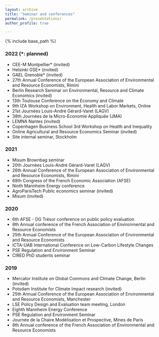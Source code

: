 ```yaml
---
layout: archive 
title: "Seminar and conferences" 
permalink: /presentations/  
author_profile: true

---
```

{% include base_path %}


### 2022 (*: planned)

* CEE-M Montpellier* (invited)
* Helsinki GSE* (invited)
* GAEL Grenoble* (invited)
* 27th Annual Conference of the European Association of Environmental and Resource Economists, Rimini
* Berlin Research Seminar on Environmental, Resource and Climate Economics (invited)
* 13th Toulouse Conference on the Economy and Climate
* 9th IZA Workshop on Environment, Health and Labor Markets, Online
* 21st Journées Louis-André Gérard-Varet (LAGV) 
* 38th Journées de la Micro-Economie Appliquée (JMA)
* LEMNA Nantes (invited)
* Copenhagen Business School 3rd Workshop on Health and Inequality
* Online Agricultural and Resource Economics Seminar (invited)
* Site internal seminar, Stockholm

### 2021

* Misum Brownbag seminar
* 20th Journées Louis-André Gérard-Varet (LAGV) 
* 26th Annual Conference of the European Association of Environmental and Resource Economists, Rimini
* 69th Congress of the French Economic Association (AFSE)
* Ninth Mannheim Energy conference
* AgroParisTech Public economics seminar (invited)
* Misum (invited)

### 2020

* 6th AFSE - DG Trésor conference on public policy evaluation
* 8th Annual conference of the French Association of Environmental and Resource Economists
* 25th Annual Conference of the European Association of Environmental and Resource Economists
* ICTA-UAB International Conference on Low-Carbon Lifestyle Changes 
* PSE Regulation and Environment Seminar 
* CIRED PhD students seminar 

### 2019

* Mercator Institute on Global Commons and Climate Change, Berlin (invited)
* Potsdam Institute for Climate Impact research (invited)
* 25th Annual Conference of the European Association of Environmental and Resource Economists, Manchester
* LSE Policy Design and Evaluation team meeting, London
* Eighth Mannheim Energy Conference
* PSE Regulation and Environment Seminar 
* Journée de la Chaire Modélisation et Prospective, Mines de Paris
* 8th Annual conference of the French Association of Environmental and Resource Economists


